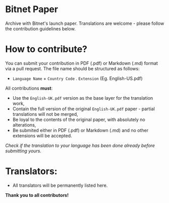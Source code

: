 # Bitnet Paper

Archive with Bitnet's launch paper. Translations are welcome - please follow the contribution guidelines below.

# How to contribute?

You can submit your contribution in PDF (.pdf) or Markdown (.md) format via a pull request. The file name should be structured as follows:  

- `Language Name` + `Country Code` . `Extension` (Eg. English-US.pdf)

All contributions **must**:

- Use the `English-UK.pdf` version as the base layer for the translation work,
- Contain the full version of the original `English-UK.pdf` paper - partial translations will not be merged,
- Be loyal to the contents of the original paper, with absolutely no alterations,
- Be submited either in PDF (.pdf) or Markdown (.md) and no other extensions will be accepted.

*Check if the translation to your language has been done already before submitting yours.*

# Translators:

- All translators will be permanently listed here.

**Thank you to all contributors!**
